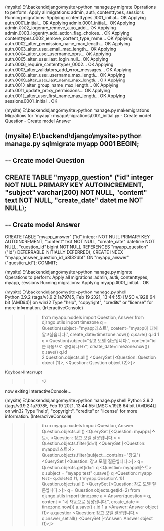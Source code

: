 (mysite) E:\backend\django\mysite>python manage.py migrate
Operations to perform:
  Apply all migrations: admin, auth, contenttypes, sessions
Running migrations:
  Applying contenttypes.0001_initial... OK
  Applying auth.0001_initial... OK
  Applying admin.0001_initial... OK
  Applying admin.0002_logentry_remove_auto_add... OK
  Applying admin.0003_logentry_add_action_flag_choices... OK
  Applying contenttypes.0002_remove_content_type_name... OK
  Applying auth.0002_alter_permission_name_max_length... OK
  Applying auth.0003_alter_user_email_max_length... OK
  Applying auth.0004_alter_user_username_opts... OK
  Applying auth.0005_alter_user_last_login_null... OK
  Applying auth.0006_require_contenttypes_0002... OK
  Applying auth.0007_alter_validators_add_error_messages... OK
  Applying auth.0008_alter_user_username_max_length... OK
  Applying auth.0009_alter_user_last_name_max_length... OK
  Applying auth.0010_alter_group_name_max_length... OK
  Applying auth.0011_update_proxy_permissions... OK
  Applying auth.0012_alter_user_first_name_max_length... OK
  Applying sessions.0001_initial... OK

(mysite) E:\backend\django\mysite>python manage.py makemigrations
Migrations for 'myapp':
  myapp\migrations\0001_initial.py
    - Create model Question
    - Create model Answer

(mysite) E:\backend\django\mysite>python manage.py sqlmigrate myapp 0001
BEGIN;
--
-- Create model Question
--
CREATE TABLE "myapp_question" ("id" integer NOT NULL PRIMARY KEY AUTOINCREMENT, "subject" varchar(200) NOT NULL, "content" text NOT NULL, "create_date" datetime NOT NULL);
--
-- Create model Answer
--
CREATE TABLE "myapp_answer" ("id" integer NOT NULL PRIMARY KEY AUTOINCREMENT, "content" text NOT NULL, "create_date" datetime NOT NULL, "question_id" bigint NOT NULL REFERENCES "myapp_question" ("id") DEFERRABLE INITIALLY DEFERRED);
CREATE INDEX "myapp_answer_question_id_a8132dbf" ON "myapp_answer" ("question_id");
COMMIT;

(mysite) E:\backend\django\mysite>python manage.py migrate              
Operations to perform:
  Apply all migrations: admin, auth, contenttypes, myapp, sessions
Running migrations:
  Applying myapp.0001_initial... OK

(mysite) E:\backend\django\mysite>python manage.py shell  
Python 3.9.2 (tags/v3.9.2:1a79785, Feb 19 2021, 13:44:55) [MSC v.1928 64 bit (AMD64)] on win32
Type "help", "copyright", "credits" or "license" for more information.
(InteractiveConsole)
>>> from myapp.models import Question, Answer
>>> from django.utils import timezone
>>> q = Question(subject="myapp테스트", content="myapp에 대해 알고싶습니다.", create_date=timezone.now())
>>> q.save()
>>> q.id
1
>>> q = Question(subject="장고 모델 질문입니다.", content="id는 자동으로 생성되나요?", create_date=timezone.now())  
>>> q.save()
>>> q.id     
2
>>> Question.objects.all()
<QuerySet [<Question: Question object (1)>, <Question: Question object (2)>]>
>>>
KeyboardInterrupt
>>> ^Z

now exiting InteractiveConsole...

(mysite) E:\backend\django\mysite>python manage.py shell
Python 3.9.2 (tags/v3.9.2:1a79785, Feb 19 2021, 13:44:55) [MSC v.1928 64 bit (AMD64)] on win32
Type "help", "copyright", "credits" or "license" for more information.
(InteractiveConsole)
>>> from myapp.models import Question, Answer
>>> Question.objects.all()
<QuerySet [<Question: myapp테스트>, <Question: 장고 모델 질문입니다.>]>
>>> Question.objects.filter(id=1)
<QuerySet [<Question: myapp테스트>]>
>>> Question.objects.filter(subject__contains="장고") 
<QuerySet [<Question: 장고 모델 질문입니다.>]>
>>> q = Question.objects.get(id=1)
>>> q
<Question: myapp테스트>
>>> q.subject = "myapp test"
>>> q.save()
>>> q
<Question: myapp test>
>>> q.delete()
(1, {'myapp.Question': 1})
>>> Question.objects.all()
<QuerySet [<Question: 장고 모델 질문입니다.>]>
>>> q = Question.objects.get(id=2) 
>>> from django.utils import timezone
>>> a = Answer(question = q, content = "네 자동으로 생성됩니다.", create_date = timezone.now())
>>> a.save()
>>> a.id
1
>>> a
<Answer: Answer object (1)>
>>> a.question
<Question: 장고 모델 질문입니다.>
>>> q.answer_set.all()
<QuerySet [<Answer: Answer object (1)>]>
